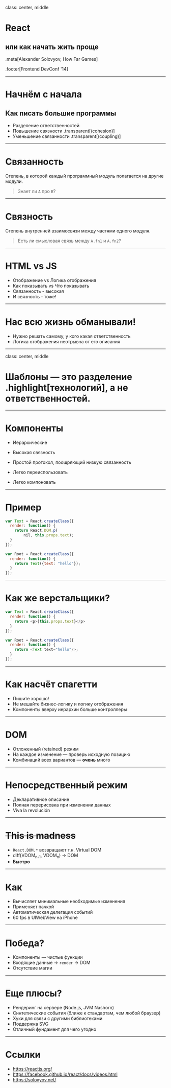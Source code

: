 class: center, middle

# React

## или как начать жить проще

.meta[Alexander Solovyov, How Far Games]

.footer[Frontend DevConf '14]

---

# Начнëм с начала

## Как писать большие программы

- Разделение ответственностей
- Повышение связности .transparent[(cohesion)]
- Уменьшение связанности .transparent[(coupling)]

---

# Связанность

Степень, в которой каждый программный модуль полагается на другие модули.

> Знает ли `A` про `B`?

---

# Связность

Степень внутренней взаимосвязи между частями одного модуля.

> Есть ли смысловая связь между `A.fn1` и `A.fn2`?

---

# HTML vs JS

- Отображение vs Логика отображения
- Как показывать vs Что показывать
- Связанность - высокая
- И связность - тоже!

---

# Нас всю жизнь обманывали!

- Нужно решать самому, у кого какая ответственность
- Логика отображения неотрывна от его описания

---

class: center, middle

# Шаблоны — это разделение .highlight[технологий], а не ответственностей.

---

# Компоненты

- Иерархические
- Высокая связность
- Простой протокол, поощряющий низкую связанность


- Легко переиспользовать
- Легко компоновать

---

# Пример

```javascript
var Text = React.createClass({
  render: function() {
    return React.DOM.p(
        nil, this.props.text);
  }
});

var Root = React.createClass({
  render: function() {
    return Text({text: "hello"});
  }
});
```

---

# Как же верстальщики?


```javascript
var Text = React.createClass({
  render: function() {
    return <p>{this.props.text}</p>
  }
});

var Root = React.createClass({
  render: function() {
    return <Text text="hello"/>;
  }
});
```

---

# Как насчëт спагетти

- Пишите хорошо!
- Не мешайте бизнес-логику и логику отображения
- Компоненты вверху иерархии больше контроллеры

---

# DOM

- Отложенный (retained) режим
- На каждое изменение — проверь исходную позицию
- Комбинаций всех вариантов — **очень** много

---

# Непосредственный режим

- Декларативное описание
- Полная перерисовка при изменении данных
- Viva la revolución

---

# <s>This is madness</s>

- `React.DOM.*` возвращают т.н. Virtual DOM
- diff(VDOM<sub>n-1</sub>, VDOM<sub>n</sub>) -> DOM
- **Быстро**

---

# Как

- Вычисляет минимальные необходимые изменения
- Применяет пачкой
- Автоматическая делегация событий
- 60 fps в UIWebView на iPhone

---

# Победа?

- Компоненты — чистые функции
- Входящие данные → `render` → DOM
- Отсутствие магии

---

# Еще плюсы?

- Рендеринг на сервере (Node.js, JVM Nashorn)
- Синтетические события (ближе к стандартам, чем любой браузер)
- Хуки для связи с другими библиотеками
- Поддержка SVG
- Отличный фундамент для чего угодно

---

# Ссылки

- https://reactjs.org/
- https://facebook.github.io/react/docs/videos.html
- https://solovyov.net/
